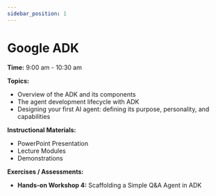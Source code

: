 ```yaml
---
sidebar_position: 1
---
```


# Google ADK

**Time:** 9:00 am - 10:30 am

**Topics:**

*   Overview of the ADK and its components
*   The agent development lifecycle with ADK
*   Designing your first AI agent: defining its purpose, personality, and capabilities

**Instructional Materials:**

*   PowerPoint Presentation
*   Lecture Modules
*   Demonstrations

**Exercises / Assessments:**

*   **Hands-on Workshop 4:** Scaffolding a Simple Q&A Agent in ADK
